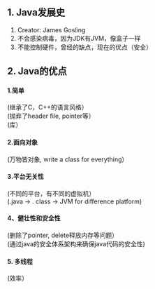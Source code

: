 ## 1. Java发展史

1. Creator: James Gosling
2. 不会感染病毒，因为JDK有JVM，像盒子一样
3. 不能控制硬件，曾经的缺点，现在的优点（安全）

## 2. Java的优点

#### 1.简单<br>
(继承了C，C++的语言风格）\
(抛弃了header file, pointer等）\
(库）

#### 2.面向对象
(万物皆对象, write a class for everything）

#### 3.平台无关性
(不同的平台，有不同的虚拟机）\
(.java -> . class -> JVM for difference platform)

#### 4、健壮性和安全性
(删除了pointer, delete释放内存等问题）\
(通过java的安全体系架构来确保java代码的安全性)

#### 5. 多线程
(效率）
